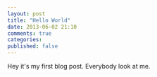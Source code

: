```yaml
---
layout: post
title: "Hello World"
date: 2013-06-02 21:10
comments: true
categories:
published: false
---
```


Hey it's my first blog post. Everybody look at me.